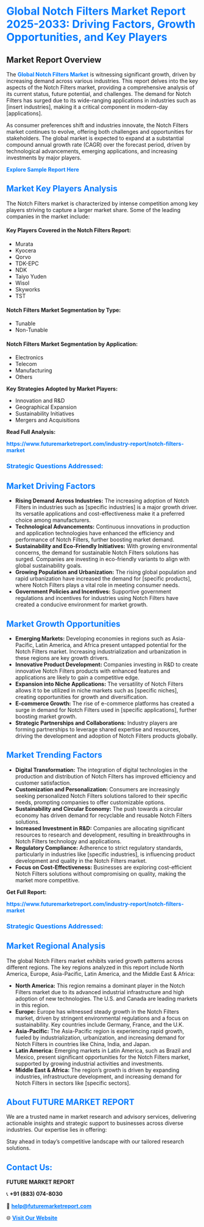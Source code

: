 <h1 style="color: #007BFF;">Global Notch Filters Market Report 2025-2033: Driving Factors, Growth Opportunities, and Key Players</h1>

<section id="overview">
<h2>Market Report Overview</h2>
<p>The <a href="https://www.futuremarketreport.com/industry-report/notch-filters-market" style="color: #007BFF; text-decoration: none;"><strong>Global Notch Filters Market</strong></a> is witnessing significant growth, driven by increasing demand across various industries. This report delves into the key aspects of the Notch Filters market, providing a comprehensive analysis of its current status, future potential, and challenges. The demand for Notch Filters has surged due to its wide-ranging applications in industries such as [insert industries], making it a critical component in modern-day [applications].</p>
<p>As consumer preferences shift and industries innovate, the Notch Filters market continues to evolve, offering both challenges and opportunities for stakeholders. The global market is expected to expand at a substantial compound annual growth rate (CAGR) over the forecast period, driven by technological advancements, emerging applications, and increasing investments by major players.</p>
</section>

<section id="overview">
<p><a href="https://www.futuremarketreport.com/request-sample/reportId=115721" style="color: #007BFF; text-decoration: none;"><strong>Explore Sample Report Here</strong></a></p>
</section>

<section id="key-players">
<h2 style="color: #007BFF;">Market Key Players Analysis</h2>
<p>The Notch Filters market is characterized by intense competition among key players striving to capture a larger market share. Some of the leading companies in the market include:</p>
<h4>Key Players Covered in the Notch Filters Report:</h4>
<ul><li>Murata</li><li>Kyocera</li><li>Qorvo</li><li>TDK-EPC</li><li>NDK</li><li>Taiyo Yuden</li><li>Wisol</li><li>Skyworks</li><li>TST</li></ul>
<h4>Notch Filters Market Segmentation by Type:</h4>
<ul><li>Tunable</li><li>Non-Tunable</li></ul>

<h4>Notch Filters Market Segmentation by Application:</h4>
<ul><li>Electronics</li><li>Telecom</li><li>Manufacturing</li><li>Others</li></ul>
<p><strong>Key Strategies Adopted by Market Players:</strong></p>
<ul>
<li>Innovation and R&D</li>
<li>Geographical Expansion</li>
<li>Sustainability Initiatives</li>
<li>Mergers and Acquisitions</li>
</ul>
</section>

<section>
<p><strong>Read Full Analysis: </strong></p><a href="https://www.futuremarketreport.com/industry-report/notch-filters-market" style="color: #007BFF; text-decoration: none;"><strong>https://www.futuremarketreport.com/industry-report/notch-filters-market</strong></a>
<h3 style="color: #007BFF;">Strategic Questions Addressed:</h3>
</section>

<section id="driving-factors">
<h2 style="color: #007BFF;">Market Driving Factors</h2>
<ul>
<li><strong>Rising Demand Across Industries:</strong> The increasing adoption of Notch Filters in industries such as [specific industries] is a major growth driver. Its versatile applications and cost-effectiveness make it a preferred choice among manufacturers.</li>
<li><strong>Technological Advancements:</strong> Continuous innovations in production and application technologies have enhanced the efficiency and performance of Notch Filters, further boosting market demand.</li>
<li><strong>Sustainability and Eco-Friendly Initiatives:</strong> With growing environmental concerns, the demand for sustainable Notch Filters solutions has surged. Companies are investing in eco-friendly variants to align with global sustainability goals.</li>
<li><strong>Growing Population and Urbanization:</strong> The rising global population and rapid urbanization have increased the demand for [specific products], where Notch Filters plays a vital role in meeting consumer needs.</li>
<li><strong>Government Policies and Incentives:</strong> Supportive government regulations and incentives for industries using Notch Filters have created a conducive environment for market growth.</li>
</ul>
</section>

<section id="growth-opportunities">
<h2 style="color: #007BFF;">Market Growth Opportunities</h2>
<ul>
<li><strong>Emerging Markets:</strong> Developing economies in regions such as Asia-Pacific, Latin America, and Africa present untapped potential for the Notch Filters market. Increasing industrialization and urbanization in these regions are key growth drivers.</li>
<li><strong>Innovative Product Development:</strong> Companies investing in R&D to create innovative Notch Filters products with enhanced features and applications are likely to gain a competitive edge.</li>
<li><strong>Expansion into Niche Applications:</strong> The versatility of Notch Filters allows it to be utilized in niche markets such as [specific niches], creating opportunities for growth and diversification.</li>
<li><strong>E-commerce Growth:</strong> The rise of e-commerce platforms has created a surge in demand for Notch Filters used in [specific applications], further boosting market growth.</li>
<li><strong>Strategic Partnerships and Collaborations:</strong> Industry players are forming partnerships to leverage shared expertise and resources, driving the development and adoption of Notch Filters products globally.</li>
</ul>
</section>

<section id="trending-factors">
<h2 style="color: #007BFF;">Market Trending Factors</h2>
<ul>
<li><strong>Digital Transformation:</strong> The integration of digital technologies in the production and distribution of Notch Filters has improved efficiency and customer satisfaction.</li>
<li><strong>Customization and Personalization:</strong> Consumers are increasingly seeking personalized Notch Filters solutions tailored to their specific needs, prompting companies to offer customizable options.</li>
<li><strong>Sustainability and Circular Economy:</strong> The push towards a circular economy has driven demand for recyclable and reusable Notch Filters solutions.</li>
<li><strong>Increased Investment in R&D:</strong> Companies are allocating significant resources to research and development, resulting in breakthroughs in Notch Filters technology and applications.</li>
<li><strong>Regulatory Compliance:</strong> Adherence to strict regulatory standards, particularly in industries like [specific industries], is influencing product development and quality in the Notch Filters market.</li>
<li><strong>Focus on Cost-Effectiveness:</strong> Businesses are exploring cost-efficient Notch Filters solutions without compromising on quality, making the market more competitive.</li>
</ul>
</section>

<section>
<p><strong>Get Full Report: </strong></p><a href="https://www.futuremarketreport.com/industry-report/notch-filters-market" style="color: #007BFF; text-decoration: none;"><strong>https://www.futuremarketreport.com/industry-report/notch-filters-market</strong></a>
<h3 style="color: #007BFF;">Strategic Questions Addressed:</h3>
</section>


<section id="regional-analysis">
<h2 style="color: #007BFF;">Market Regional Analysis</h2>
<p>The global Notch Filters market exhibits varied growth patterns across different regions. The key regions analyzed in this report include North America, Europe, Asia-Pacific, Latin America, and the Middle East & Africa:</p>
<ul>
<li><strong>North America:</strong> This region remains a dominant player in the Notch Filters market due to its advanced industrial infrastructure and high adoption of new technologies. The U.S. and Canada are leading markets in this region.</li>
<li><strong>Europe:</strong> Europe has witnessed steady growth in the Notch Filters market, driven by stringent environmental regulations and a focus on sustainability. Key countries include Germany, France, and the U.K.</li>
<li><strong>Asia-Pacific:</strong> The Asia-Pacific region is experiencing rapid growth, fueled by industrialization, urbanization, and increasing demand for Notch Filters in countries like China, India, and Japan.</li>
<li><strong>Latin America:</strong> Emerging markets in Latin America, such as Brazil and Mexico, present significant opportunities for the Notch Filters market, supported by growing industrial activities and investments.</li>
<li><strong>Middle East & Africa:</strong> The region’s growth is driven by expanding industries, infrastructure development, and increasing demand for Notch Filters in sectors like [specific sectors].</li>
</ul>
</section>

<footer>
<h2 style="color: #007BFF;">About FUTURE MARKET REPORT</h2>
<p>We are a trusted name in market research and advisory services, delivering actionable insights and strategic support to businesses across diverse industries. Our expertise lies in offering:</p>

<p>Stay ahead in today’s competitive landscape with our tailored research solutions.</p>

<h2 style="color: #007BFF;">Contact Us:</h2>
<p><strong>FUTURE MARKET REPORT</strong></p>
<p>📞 <strong>+91 (883) 074-8030</strong></p>
<p>📧 <strong><a href="mailto:help@futuremarketreport.com" style="color: #007BFF;">help@futuremarketreport.com</a></strong></p>
<p>🌐 <strong><a href="https://www.futuremarketreport.com/" style="color: #007BFF;">Visit Our Website</a></strong></p>
</footer>